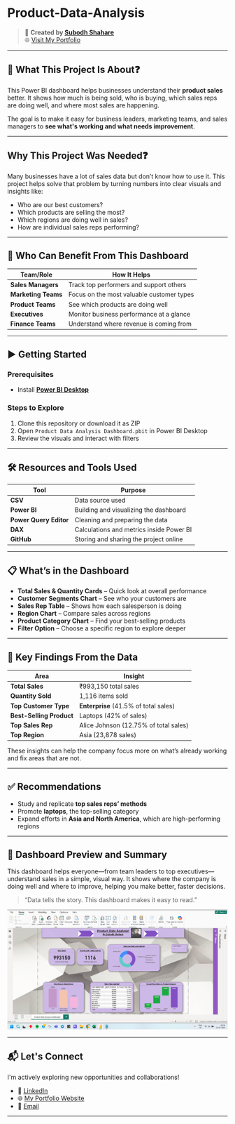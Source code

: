 # Product-Data-Analysis
> 🔗 **Created by [Subodh Shahare](https://www.linkedin.com/in/subodhshahare)**  
> 🌐 [Visit My Portfolio](https://subodh-s.my.canva.site/home)

---

## 🎯 What This Project Is About❓

This Power BI dashboard helps businesses understand their **product sales** better. It shows how much is being sold, who is buying, which sales reps are doing well, and where most sales are happening.

The goal is to make it easy for business leaders, marketing teams, and sales managers to **see what's working and what needs improvement**.

---

##  Why This Project Was Needed❓

Many businesses have a lot of sales data but don’t know how to use it. This project helps solve that problem by turning numbers into clear visuals and insights like:

- Who are our best customers?
- Which products are selling the most?
- Which regions are doing well in sales?
- How are individual sales reps performing?

---

## 👥 Who Can Benefit From This Dashboard

| Team/Role             | How It Helps |
|----------------------|--------------|
| **Sales Managers**   | Track top performers and support others |
| **Marketing Teams**  | Focus on the most valuable customer types |
| **Product Teams**    | See which products are doing well |
| **Executives**       | Monitor business performance at a glance |
| **Finance Teams**    | Understand where revenue is coming from |

---


## ▶️ Getting Started

### Prerequisites
- Install **[Power BI Desktop](https://powerbi.microsoft.com/en-us/desktop/)**

### Steps to Explore
1. Clone this repository or download it as ZIP
2. Open `Product Data Analysis Dashboard.pbit` in Power BI Desktop
3. Review the visuals and interact with filters

---

## 🛠️ Resources and Tools Used

| Tool | Purpose |
|------|---------|
| **CSV** | Data source used |
| **Power BI** | Building and visualizing the dashboard |
| **Power Query Editor** | Cleaning and preparing the data |
| **DAX** | Calculations and metrics inside Power BI |
| **GitHub** | Storing and sharing the project online |

---

## 📋 What’s in the Dashboard

- **Total Sales & Quantity Cards** – Quick look at overall performance  
- **Customer Segments Chart** – See who your customers are  
- **Sales Rep Table** – Shows how each salesperson is doing  
- **Region Chart** – Compare sales across regions  
- **Product Category Chart** – Find your best-selling products  
- **Filter Option** – Choose a specific region to explore deeper

---

## 📌 Key Findings From the Data

| Area                  | Insight |
|-----------------------|---------|
| **Total Sales**       | ₹993,150 total sales |
| **Quantity Sold**     | 1,116 items sold |
| **Top Customer Type** | **Enterprise** (41.5% of total sales) |
| **Best-Selling Product** | Laptops (42% of sales) |
| **Top Sales Rep**     | Alice Johnson (12.75% of total sales) |
| **Top Region**        | Asia (23,878 sales) |

These insights can help the company focus more on what’s already working and fix areas that are not.

---

## ✅ Recommendations

- Study and replicate **top sales reps’ methods**
- Promote **laptops**, the top-selling category
- Expand efforts in **Asia and North America**, which are high-performing regions

---

## 🧾 Dashboard Preview and Summary

This dashboard helps everyone—from team leaders to top executives—understand sales in a simple, visual way. It shows where the company is doing well and where to improve, helping you make better, faster decisions.

> “Data tells the story. This dashboard makes it easy to read.”

![Dashboard Preview](https://github.com/SubodhS-Projects/Product-Data-Analysis/blob/main/Screenshot_Product%20Data%20Analysis%20Dashobard.png?raw=true)

---

## 📬 Let's Connect

I'm actively exploring new opportunities and collaborations!

- 🔗 [LinkedIn](https://www.linkedin.com/in/subodhshahare)  
- 🌐 [My Portfolio Website](https://subodh-s.my.canva.site/home)  
- 📧 [Email](mailto:Subodh.shahare@gmail.com)

---



